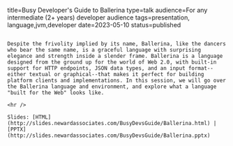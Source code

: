 title=Busy Developer's Guide to Ballerina
type=talk
audience=For any intermediate (2+ years) developer audience
tags=presentation, language,jvm,developer
date=2023-05-10
status=published
~~~~~~

Despite the frivolity implied by its name, Ballerina, like the dancers who bear the same name, is a graceful language with surprising elegance and strength inside a slender frame. Ballerina is a language designed from the ground up for the world of Web 2.0, with built-in support for HTTP endpoints, JSON data types, and an input format--either textual or graphical--that makes it perfect for building platform clients and implementations. In this session, we will go over the Ballerina language and environment, and explore what a language "built for the Web" looks like.
    
<hr />

Slides: [HTML](http://slides.newardassociates.com/BusyDevsGuide/Ballerina.html) | [PPTX](http://slides.newardassociates.com/BusyDevsGuide/Ballerina.pptx)
